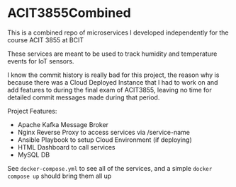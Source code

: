 ﻿# ACIT3855Combined

This is a combined repo of microservices I developed independently for the course ACIT 3855 at BCIT

These services are meant to be used to track humidity and temperature events for IoT sensors.

I know the commit history is really bad for this project, the reason why is because there was a Cloud Deployed Instance that I had to work on and add features to during the final exam of ACIT3855, leaving no time for detailed commit messages made during that period.

Project Features:
- Apache Kafka Message Broker
- Nginx Reverse Proxy to access services via /service-name
- Ansible Playbook to setup Cloud Environment (if deploying)
- HTML Dashboard to call services
- MySQL DB

See `docker-compose.yml` to see all of the services, and a simple `docker compose up` should bring them all up
